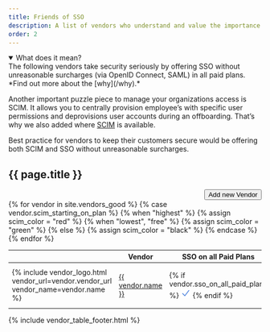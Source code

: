 ```yaml
---
title: Friends of SSO
description: A list of vendors who understand and value the importance of security.
order: 2
---
```


<details open>
<summary>
What does it mean?
</summary>
The following vendors take security seriously by offering SSO without unreasonable surcharges (via OpenID Connect, SAML) in all paid plans. *Find out more about the [why](/why).*

Another important puzzle piece to manage your organizations access is SCIM. It allows you to centrally provision employee’s with specific user permissions and deprovisions user accounts during an offboarding. That’s why we also added where [SCIM](https://scim.cloud/) is available.

Best practice for vendors to keep their customers secure would be offering both SCIM and SSO without unreasonable surcharges.
</details>

## {{ page.title }}

<div style="text-align: right;">
  <a href="{{ site.github_url }}/issues/new?template=new-good-vendor.md" target="_blank"><button>Add new Vendor</button></a>
</div>

<div class="table-wrapper">
  <table class="sortable">
    <thead>
      <tr>
        <th class="sorttable_nosort"></th>
        <th>Vendor</th>
        <th>SSO on all Paid Plans</th>
        <th>SSO on Free Plans</th>
        <th>SCIM starting on Plan</th>
        <th>Free SSO Providers</th>
        <th>Source</th>
        <th>Updated</th>
        <th class="sorttable_nosort"></th>
      </tr>
    </thead>
    <tbody>
      {% for vendor in site.vendors_good %}
        {% case vendor.scim_starting_on_plan %}
          {% when "highest" %}
            {% assign scim_color = "red" %}
          {% when "lowest", "free" %}
            {% assign scim_color = "green" %}
          {% else %}
            {% assign scim_color = "black" %}
        {% endcase %}
        <tr>
          <td class="actions">
            {% include vendor_logo.html vendor_url=vendor.vendor_url vendor_name=vendor.name %}
          </td>
          <td><a href="{{ vendor.vendor_url }}" target="_blank">{{ vendor.name }}</a></td>
          <td sorttable_customkey="{{ vendor.sso_on_all_paid_plans }}">
            {% if vendor.sso_on_all_paid_plans %}
              <img src="img/checkmark_blue.svg" width="20" height="20" alt="Yes" />
            {% endif %}
          </td>
          <td sorttable_customkey="{{ vendor.sso_on_free_plans }}">
            {% if vendor.sso_on_free_plans %}
              <img src="img/checkmark_green.svg" width="20" height="20" alt="Yes" />
            {% endif %}
          </td>
          <td style="color: {{ scim_color }}; font-weight: bold; text-align: center;">
            {{ vendor.scim_starting_on_plan }}
          </td>
          <td style="text-align: center;">
            {% include vendor_free_sso_providers.html providers=vendor.free_sso_providers %}
          </td>
          <td style="text-align: center;">
            {% include vendor_pricing_sources.html pricing_sources=vendor.sources %}
          </td>
          <td>{{ vendor.updated_at }}</td>
          <td class="actions">
            {% include vendor_edit_link.html vendor_path=vendor.path vendor_name=vendor.name %}
          </td>
        </tr>
      {% endfor %}
    </tbody>
  </table>
</div>

{% include vendor_table_footer.html %}